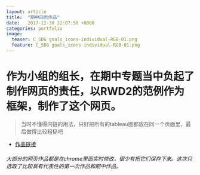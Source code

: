 ```yaml
---
layout: article
title:  "期中网页作品"
date:   2017-12-30 22:07:50 +0800
categories: portfolio
image:
  teaser: C_SDG goals_icons-individual-RGB-01.png
  feature: C_SDG goals_icons-individual-RGB-01.png
---
```


# 作为小组的组长，在期中专题当中负起了制作网页的责任，以RWD2的范例作为框架，制作了这个网页。 
 
> 当时不懂得内链的用法，只好把所有的tableau图都放在同一个页面里，最后做得比较粗糙吧

- [作品链接](https://Chenyunshi2017.github.io/portfolio/0302.html)

###### 大部分的网页作品都是在chrome里面实时修改，很少有把它们保存下来。这次只选取了比较具有代表性的第一次作品和期中作品。

